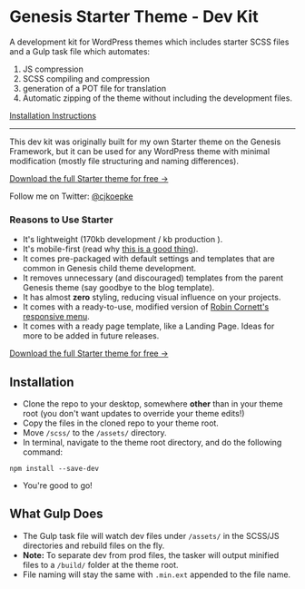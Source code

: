 # Genesis Starter Theme - Dev Kit

A development kit for WordPress themes which includes starter SCSS files and a Gulp task file which automates:

1. JS compression
2. SCSS compiling and compression
3. generation of a POT file for translation
4. Automatic zipping of the theme without including the development files.

<a href="#installation">Installation Instructions</a>

<hr/>

This dev kit was originally built for my own Starter theme on the Genesis Framework, but it can be used for any WordPress theme with minimal modification (mostly file structuring and naming differences).

<a href="https://calvinkoepke.com/genesis-starter-theme/">Download the full Starter theme for free &rarr;</a>

Follow me on Twitter: <a href="https://twitter.com/cjkoepke">@cjkoepke</a>

### Reasons to Use Starter

- It's lightweight (170kb development / kb production ).
- It's mobile-first (read why <a href="https://calvinkoepke.com/mobile-first">this is a good thing</a>).
- It comes pre-packaged with default settings and templates that are common in Genesis child theme development.
- It removes unnecessary (and discouraged) templates from the parent Genesis theme (say goodbye to the blog template).
- It has almost **zero** styling, reducing visual influence on your projects.
- It comes with a ready-to-use, modified version of <a href="http://robincornett.com/genesis-responsive-menu/">Robin Cornett's responsive menu</a>.
- It comes with a ready page template, like a Landing Page. Ideas for more to be added in future releases.

<a href="https://calvinkoepke.com/genesis-starter-theme/">Download the full Starter theme for free &rarr;</a>

</hr>

## Installation
- Clone the repo to your desktop, somewhere **other** than in your theme root (you don't want updates to override your theme edits!)
- Copy the files in the cloned repo to your theme root.
- Move `/scss/` to the `/assets/` directory.
- In terminal, navigate to the theme root directory, and do the following command:

```npm install --save-dev```

- You're good to go!

## What Gulp Does
- The Gulp task file will watch dev files under `/assets/` in the SCSS/JS directories and rebuild files on the fly.
- **Note:** To separate dev from prod files, the tasker will output minified files to a `/build/` folder at the theme root.
- File naming will stay the same with `.min.ext` appended to the file name.